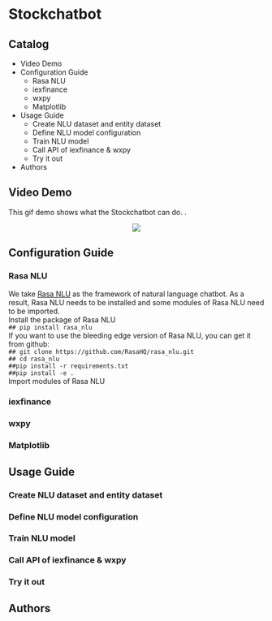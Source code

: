 # Stockchatbot
## Catalog
* Video Demo
* Configuration Guide
   * Rasa NLU
   * iexfinance
   * wxpy
   * Matplotlib
* Usage Guide
   * Create NLU dataset and entity dataset
   * Define NLU model configuration
   * Train NLU model
   * Call API of iexfinance & wxpy
   * Try it out
* Authors
## Video Demo
This gif demo shows what the Stockchatbot can do.
.<div align=center><img src="https://github.com/Tknight01/Ke/blob/master/Stockchatbot%20gif%20demo.gif" /></div>
## Configuration Guide
### Rasa NLU
  We take [Rasa NLU](https://www.rasa.com/) as the framework of natural language chatbot. As a result, Rasa NLU needs to be installed and some modules of Rasa NLU need to be imported.<br>
  Install the package of Rasa NLU<br>
  ``## pip install rasa_nlu``<br>
  If you want to use the bleeding edge version of Rasa NLU, you can get it from github:<br>
  ``## git clone https://github.com/RasaHQ/rasa_nlu.git``<br>
  ``## cd rasa_nlu``<br>
  ``##pip install -r requirements.txt``<br>
  ``##pip install -e .``<br>
  Import modules of Rasa NLU<br>
### iexfinance
### wxpy
### Matplotlib
## Usage Guide
### Create NLU dataset and entity dataset
### Define NLU model configuration
### Train NLU model
### Call API of iexfinance & wxpy
### Try it out
## Authors

